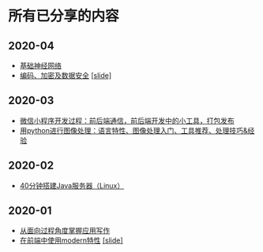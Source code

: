 # 所有已分享的内容

## 2020-04

- [基础神经网络](https://www.zybuluo.com/hanbingtao/note/433855)
- [编码、加密及数据安全](2020-04/编码、加密及数据安全.md) [[slide]](https://slide.tp0t.xyz:3001/slide/encode-crypt-and-data-security/)

## 2020-03

- [微信小程序开发过程：前后端通信，前后端开发中的小工具，打包发布](https://github.com/starfish-the-tractor/tech-talk-per-month/projects/1#card-33523393)
- [用python进行图像处理：语言特性、图像处理入门、工具推荐、处理技巧&经验](2020-03/用python进行图像处理.md)

## 2020-02

- [40分钟搭建Java服务器（Linux）](2020-02/40分钟搭建Java服务器（Linux）.md)

## 2020-01

- [从面向过程角度掌握应用写作](2020-01/从面向过程角度掌握应用写作.md)
- [在前端中使用modern特性](2020-01/在前端中使用modern特性.md) [[slide]](https://slide.tp0t.xyz:3001/slide/using-modern-feature-in-frontend/)
